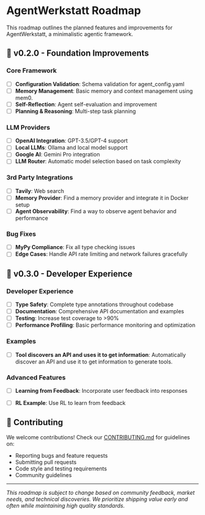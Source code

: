 # AgentWerkstatt Roadmap

This roadmap outlines the planned features and improvements for AgentWerkstatt, a minimalistic agentic framework.

## 🚀 v0.2.0 - Foundation Improvements

### Core Framework
- [ ] **Configuration Validation**: Schema validation for agent_config.yaml
- [ ] **Memory Management**: Basic memory and context management using mem0.
- [ ] **Self-Reflection**: Agent self-evaluation and improvement
- [ ] **Planning & Reasoning**: Multi-step task planning

### LLM Providers
- [ ] **OpenAI Integration**: GPT-3.5/GPT-4 support
- [ ] **Local LLMs**: Ollama and local model support
- [ ] **Google AI**: Gemini Pro integration
- [ ] **LLM Router**: Automatic model selection based on task complexity

### 3rd Party Integrations
- [ ] **Tavily**: Web search
- [ ] **Memory Provider**: Find a memory provider and integrate it in Docker setup
- [ ] **Agent Observability**: Find a way to observe agent behavior and performance

### Bug Fixes
- [ ] **MyPy Compliance**: Fix all type checking issues
- [ ] **Edge Cases**: Handle API rate limiting and network failures gracefully

## 🔧 v0.3.0 - Developer Experience

### Developer Experience
- [ ] **Type Safety**: Complete type annotations throughout codebase
- [ ] **Documentation**: Comprehensive API documentation and examples
- [ ] **Testing**: Increase test coverage to >90%
- [ ] **Performance Profiling**: Basic performance monitoring and optimization

### Examples
- [ ] **Tool discovers an API and uses it to get information**: Automatically discover an API and use it to get information to generate tools.

### Advanced Features
- [ ] **Learning from Feedback**: Incorporate user feedback into responses
- [ ] **RL Example**: Use RL to learn from feedback


## 🤝 Contributing

We welcome contributions! Check our [CONTRIBUTING.md](CONTRIBUTING.md) for guidelines on:
- Reporting bugs and feature requests
- Submitting pull requests
- Code style and testing requirements
- Community guidelines


---

*This roadmap is subject to change based on community feedback, market needs, and technical discoveries. We prioritize shipping value early and often while maintaining high quality standards.*

